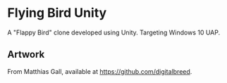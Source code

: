 # Flying Bird Unity
A "Flappy Bird" clone developed using Unity. Targeting Windows 10 UAP.

Artwork
-------
From Matthias Gall, available at https://github.com/digitalbreed.
